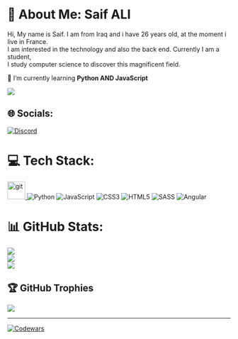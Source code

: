 # 💫 About Me: Saif ALI
Hi, My name is Saif. I am from Iraq and i have 26 years old, at the moment i live in France. <br>I am interested in the technology and also the back end. Currently I am a student,<br> I study computer science to discover this magnificent field.<br>

🌱  I’m currently learning **Python AND JavaScript**


[![](https://visitcount.itsvg.in/api?id=Saif-ALI96&icon=5&color=7)](https://visitcount.itsvg.in)


## 🌐 Socials:
[![Discord](https://img.shields.io/badge/Discord-%237289DA.svg?logo=discord&logoColor=white)](https://discord.gg/saif#9572) 

# 💻 Tech Stack:
<a href="https://git-scm.com/" target="_blank" rel="noreferrer"> <img src="https://www.vectorlogo.zone/logos/git-scm/git-scm-icon.svg" alt="git" width="40" height="40"/> </a> 
![Python](https://img.shields.io/badge/python-3670A0?style=plastic&logo=python&logoColor=ffdd54) ![JavaScript](https://img.shields.io/badge/javascript-%23323330.svg?style=plastic&logo=javascript&logoColor=%23F7DF1E) ![CSS3](https://img.shields.io/badge/css3-%231572B6.svg?style=plastic&logo=css3&logoColor=white) ![HTML5](https://img.shields.io/badge/html5-%23E34F26.svg?style=plastic&logo=html5&logoColor=white) ![SASS](https://img.shields.io/badge/SASS-hotpink.svg?style=plastic&logo=SASS&logoColor=white) ![Angular](https://img.shields.io/badge/angular-%23DD0031.svg?style=plastic&logo=angular&logoColor=white)
# 📊 GitHub Stats:
![](https://github-readme-stats.vercel.app/api?username=Saif-ALI96&theme=dark&hide_border=false&include_all_commits=true&count_private=false)<br/>
![](https://github-readme-streak-stats.herokuapp.com/?user=Saif-ALI96&theme=dark&hide_border=false)<br/>
![](https://github-readme-stats.vercel.app/api/top-langs/?username=Saif-ALI96&theme=dark&hide_border=false&include_all_commits=true&count_private=false&layout=compact)

## 🏆 GitHub Trophies
![](https://github-profile-trophy.vercel.app/?username=Saif-ALI96&theme=radical&no-frame=true&no-bg=false&margin-w=4)

---


<!-- Proudly created with GPRM ( https://gprm.itsvg.in ) -->






[![Codewars](https://www.codewars.com/users/Saif-96/badges/large)](https://www.codewars.com/users/Saif-96)

